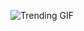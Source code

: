 
<!-- GIF_SECTION -->
![Trending GIF](https://media0.giphy.com/media/v1.Y2lkPThiYjIxNzcyaWs1ZTY5ejJ2amZxYjhqdmxmbHhlZXVxaHBhMmExcXYwemduYmhyNiZlcD12MV9naWZzX3NlYXJjaCZjdD1n/MdA16VIoXKKxNE8Stk/giphy.gif)
<!-- END_GIF_SECTION -->
